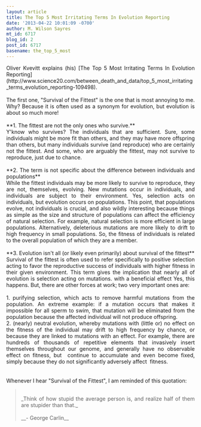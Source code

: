 ```yaml
---
layout: article
title: The Top 5 Most Irritating Terms In Evolution Reporting
date: '2013-04-22 10:01:09 -0700'
author: M. Wilson Sayres
mt_id: 6717
blog_id: 2
post_id: 6717
basename: the_top_5_most
---
```

<div markdown="block" style="text-align: justify;">
Oliver Kvevitt explains (his)&nbsp;[The Top 5 Most Irritating Terms In Evolution Reporting](http://www.science20.com/between_death_and_data/top_5_most_irritating_terms_evolution_reporting-109498).
</div>




<div markdown="block" style="text-align: justify;">
<br />
</div>




<div markdown="block" style="text-align: justify;">
The first one, "Survival of the Fittest" is the one that is most annoying to me. Why? Because it is often used as a synonym for evolution, but evolution is about so much more!
</div>



<div markdown="block" style="text-align: justify;">
<br />
</div>




<div markdown="block" style="text-align: justify;">
**1. The fittest are not the only ones who survive.**
</div>




<div markdown="block" style="text-align: justify;">
Y'know who survives? The individuals that are sufficient. Sure, some individuals might be more fit than others, and they may have more offspring than others, but many individuals survive (and reproduce) who are certainly not the fittest. And some, who are arguably the fittest, may not survive to reproduce, just due to chance.&nbsp;
</div>




<div markdown="block" style="text-align: justify;">
<br />
</div>




<div markdown="block" style="text-align: justify;">
**2. The term is not specific about the difference between individuals and populations**
</div>




<div markdown="block" style="text-align: justify;">
While the fittest individuals may be more likely to survive to reproduce, they are not, themselves, evolving. New mutations occur in individuals, and individuals are subject to their environment. Yes, selection acts on individuals, but evolution occurs on populations. This point, that populations evolve, not individuals is crucial, and also wildly interesting because things as simple as the size and structure of populations can affect the efficiency of natural selection. For example, natural selection is more efficient in large populations. Alternatively, deleterious mutations are more likely to drift to high frequency in small populations. So, the fitness of individuals is related to the overall population of which they are a member.
</div>




<div markdown="block" style="text-align: justify;">
<br />
</div>




<div markdown="block" style="text-align: justify;">
**3. Evolution isn't all (or likely even primarily) about survival of the fittest**
</div>




<div markdown="block" style="text-align: justify;">
Survival of the fittest is often used to refer specifically to positive selection acting to favor the reproductive success of individuals with higher fitness in their given environment. This term gives the implication that nearly all of evolution is selection acting on mutations. with a beneficial effect Yes, this happens. But, there are other forces at work; two very important ones are:
</div>




<div markdown="block" style="text-align: justify;">
<br />
1. purifying selection, which acts to remove harmful mutations from the population. An extreme example: if a mutation occurs that makes it impossible for all sperm to swim, that mutation will be eliminated from the population because the affected individual will not produce offspring.
</div>




<div markdown="block" style="text-align: justify;">
2. (nearly) neutral evolution, whereby mutations with (little or) no effect on the fitness of the individual may drift to high frequency by chance, or because they are linked to mutations with an effect. For example, there are hundreds of thousands of repetitive elements that invasively insert themselves throughout our genome, and generally have no observable effect on fitness, but&nbsp; continue to accumulate and even become fixed, simply because they do not significantly adversely affect&nbsp; fitness.&nbsp;
</div>




<div markdown="block" style="text-align: justify;">
<br />
<br />
</div>




<div markdown="block" style="text-align: justify;">
Whenever I hear "Survival of the Fittest", I am reminded of this quotation:
</div>



> <br />
> 
> 
> 
> <div markdown="block" style="text-align: justify;">
> _Think of how stupid the average person is, and realize half of them are stupider than that._
> </div>
> 
> 
> 
> <br />
> 
> 
> 
> <div markdown="block" style="text-align: justify;">
> __- George Carlin__
> </div>
